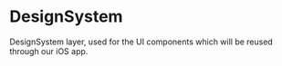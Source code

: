 # DesignSystem

DesignSystem layer, used for the UI components which will be reused through our iOS app.

